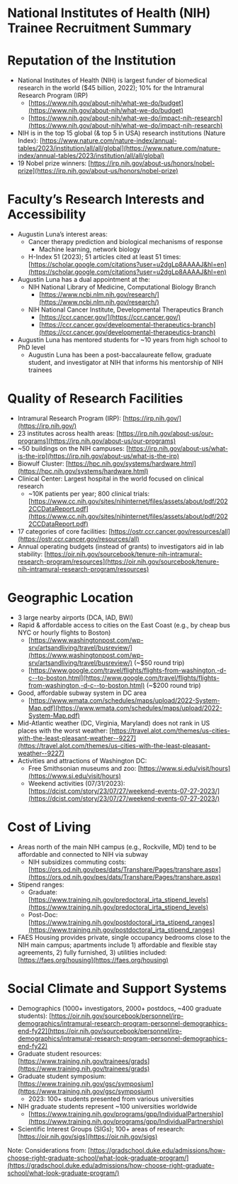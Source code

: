 # National Institutes of Health (NIH) Trainee Recruitment Summary

# Reputation of the Institution 
  * National Institutes of Health (NIH) is largest funder of biomedical research in the world ($45 billion, 2022); 10% for the Intramural Research Program (IRP)
      * [https://www.nih.gov/about-nih/what-we-do/budget](https://www.nih.gov/about-nih/what-we-do/budget) 
      * [https://www.nih.gov/about-nih/what-we-do/impact-nih-research](https://www.nih.gov/about-nih/what-we-do/impact-nih-research) 
  * NIH is in the top 15 global (& top 5 in USA) research institutions (Nature Index): [https://www.nature.com/nature-index/annual-tables/2023/institution/all/all/global](https://www.nature.com/nature-index/annual-tables/2023/institution/all/all/global) 
  * 19 Nobel prize winners: [https://irp.nih.gov/about-us/honors/nobel-prize](https://irp.nih.gov/about-us/honors/nobel-prize) 
# Faculty’s Research Interests and Accessibility
  * Augustin Luna’s interest areas: 
      * Cancer therapy prediction and biological mechanisms of response
          * Machine learning, network biology
      * H-Index 51 (2023); 51 articles cited at least 51 times: [https://scholar.google.com/citations?user=u2dgLp8AAAAJ&hl=en](https://scholar.google.com/citations?user=u2dgLp8AAAAJ&hl=en) 
  * Augustin Luna has a dual appointment at the: 
      * NIH National Library of Medicine, Computational Biology Branch
          * [https://www.ncbi.nlm.nih.gov/research/](https://www.ncbi.nlm.nih.gov/research/) 
      * NIH National Cancer Institute, Developmental Therapeutics Branch
          * [https://ccr.cancer.gov/](https://ccr.cancer.gov/) 
          * [https://ccr.cancer.gov/developmental-therapeutics-branch](https://ccr.cancer.gov/developmental-therapeutics-branch) 
  * Augustin Luna has mentored students for ~10 years from high school to PhD level
      * Augustin Luna has been a post-baccalaureate fellow, graduate student, and investigator at NIH that informs his mentorship of NIH trainees
# Quality of Research Facilities
  * Intramural Research Program (IRP): [https://irp.nih.gov/](https://irp.nih.gov/)
  * 23 institutes across health areas: [https://irp.nih.gov/about-us/our-programs](https://irp.nih.gov/about-us/our-programs) 
  * ~50 buildings on the NIH campuses: [https://irp.nih.gov/about-us/what-is-the-irp](https://irp.nih.gov/about-us/what-is-the-irp) 
  * Biowulf Cluster: [https://hpc.nih.gov/systems/hardware.html](https://hpc.nih.gov/systems/hardware.html) 
  * Clinical Center: Largest hospital in the world focused on clinical research 
      * ~10K patients per year; 800 clinical trials: [https://www.cc.nih.gov/sites/nihinternet/files/assets/about/pdf/2022CCDataReport.pdf](https://www.cc.nih.gov/sites/nihinternet/files/assets/about/pdf/2022CCDataReport.pdf) 
  * 17 categories of core facilities: [https://ostr.ccr.cancer.gov/resources/all](https://ostr.ccr.cancer.gov/resources/all) 
  * Annual operating budgets (instead of grants) to investigators aid in lab stability: [https://oir.nih.gov/sourcebook/tenure-nih-intramural-research-program/resources](https://oir.nih.gov/sourcebook/tenure-nih-intramural-research-program/resources) 
# Geographic Location
  * 3 large nearby airports (DCA, IAD, BWI) 
  * Rapid & affordable access to cities on the East Coast (e.g., by cheap bus NYC or hourly flights to Boston)
      * [https://www.washingtonpost.com/wp-srv/artsandliving/travel/busreview/](https://www.washingtonpost.com/wp-srv/artsandliving/travel/busreview/) (~$50 round trip)
      * [https://www.google.com/travel/flights/flights-from-washington,-d-c--to-boston.html](https://www.google.com/travel/flights/flights-from-washington,-d-c--to-boston.html) (~$200 round trip) 
  * Good, affordable subway system in DC area
      * [https://www.wmata.com/schedules/maps/upload/2022-System-Map.pdf](https://www.wmata.com/schedules/maps/upload/2022-System-Map.pdf) 
  * Mid-Atlantic weather (DC, Virginia, Maryland) does not rank in US places with the worst weather: [https://travel.alot.com/themes/us-cities-with-the-least-pleasant-weather--9227](https://travel.alot.com/themes/us-cities-with-the-least-pleasant-weather--9227)
  * Activities and attractions of Washington DC: 
      * Free Smithsonian museums and zoo: [https://www.si.edu/visit/hours](https://www.si.edu/visit/hours) 
      * Weekend activities (07/31/2023): [https://dcist.com/story/23/07/27/weekend-events-07-27-2023/](https://dcist.com/story/23/07/27/weekend-events-07-27-2023/) 
# Cost of Living
  * Areas north of the main NIH campus (e.g., Rockville, MD) tend to be affordable and connected to NIH via subway 
      * NIH subsidizes commuting costs: [https://ors.od.nih.gov/pes/dats/Transhare/Pages/transhare.aspx](https://ors.od.nih.gov/pes/dats/Transhare/Pages/transhare.aspx) 
  * Stipend ranges:
      * Graduate: [https://www.training.nih.gov/predoctoral_irta_stipend_levels](https://www.training.nih.gov/predoctoral_irta_stipend_levels) 
      * Post-Doc: [https://www.training.nih.gov/postdoctoral_irta_stipend_ranges](https://www.training.nih.gov/postdoctoral_irta_stipend_ranges)
  * FAES Housing provides private, single occupancy bedrooms close to the NIH main campus; apartments include 1) affordable and flexible stay agreements, 2) fully furnished, 3) utilities included: [https://faes.org/housing](https://faes.org/housing)
# Social Climate and Support Systems
  * Demographics (1000+ investigators, 2000+ postdocs, ~400 graduate students): [https://oir.nih.gov/sourcebook/personnel/irp-demographics/intramural-research-program-personnel-demographics-end-fy22](https://oir.nih.gov/sourcebook/personnel/irp-demographics/intramural-research-program-personnel-demographics-end-fy22) 
  * Graduate student resources: [https://www.training.nih.gov/trainees/grads](https://www.training.nih.gov/trainees/grads)	
  * Graduate student symposium: [https://www.training.nih.gov/gsc/symposium](https://www.training.nih.gov/gsc/symposium)	
      * 2023: 100+ students presented from various universities 
  * NIH graduate students represent ~100 universities worldwide
      * [https://www.training.nih.gov/programs/gpp/IndividualPartnership](https://www.training.nih.gov/programs/gpp/IndividualPartnership) 
  * Scientific Interest Groups (SIGs); 100+ areas of research: [https://oir.nih.gov/sigs](https://oir.nih.gov/sigs)

Note: Considerations from: [https://gradschool.duke.edu/admissions/how-choose-right-graduate-school/what-look-graduate-program/](https://gradschool.duke.edu/admissions/how-choose-right-graduate-school/what-look-graduate-program/) 
